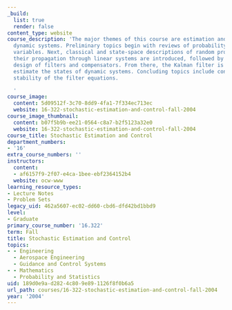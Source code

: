 ```yaml
---
_build:
  list: true
  render: false
content_type: website
course_description: 'The major themes of this course are estimation and control of
  dynamic systems. Preliminary topics begin with reviews of probability and random
  variables. Next, classical and state-space descriptions of random processes and
  their propagation through linear systems are introduced, followed by frequency domain
  design of filters and compensators. From there, the Kalman filter is employed to
  estimate the states of dynamic systems. Concluding topics include conditions for
  stability of the filter equations.

  '
course_image:
  content: 5d09512f-3c70-8dd9-4fa1-7f334ec713ec
  website: 16-322-stochastic-estimation-and-control-fall-2004
course_image_thumbnail:
  content: b07f5b9b-ee21-0564-c8a7-b2f5123a32e0
  website: 16-322-stochastic-estimation-and-control-fall-2004
course_title: Stochastic Estimation and Control
department_numbers:
- '16'
extra_course_numbers: ''
instructors:
  content:
  - af6157f9-2f07-e4ca-1bee-ebf2364152b4
  website: ocw-www
learning_resource_types:
- Lecture Notes
- Problem Sets
legacy_uid: 462a5607-ec02-dd60-cbd6-dfd42bd1bbd9
level:
- Graduate
primary_course_number: '16.322'
term: Fall
title: Stochastic Estimation and Control
topics:
- - Engineering
  - Aerospace Engineering
  - Guidance and Control Systems
- - Mathematics
  - Probability and Statistics
uid: 189d0e9a-d282-4c80-9e89-1126f8f0b6a5
url_path: courses/16-322-stochastic-estimation-and-control-fall-2004
year: '2004'
---
```

